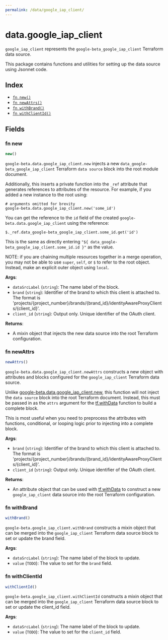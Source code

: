 ```yaml
---
permalink: /data/google_iap_client/
---
```


# data.google_iap_client

`google_iap_client` represents the `google-beta_google_iap_client` Terraform data source.



This package contains functions and utilities for setting up the data source using Jsonnet code.


## Index

* [`fn new()`](#fn-new)
* [`fn newAttrs()`](#fn-newattrs)
* [`fn withBrand()`](#fn-withbrand)
* [`fn withClientId()`](#fn-withclientid)

## Fields

### fn new

```ts
new()
```


`google-beta.data.google_iap_client.new` injects a new `data_google-beta_google_iap_client` Terraform `data source`
block into the root module document.

Additionally, this inserts a private function into the `_ref` attribute that generates references to attributes of the
resource. For example, if you added a new instance to the root using:

    # arguments omitted for brevity
    google-beta.data.google_iap_client.new('some_id')

You can get the reference to the `id` field of the created `google-beta.data.google_iap_client` using the reference:

    $._ref.data_google-beta_google_iap_client.some_id.get('id')

This is the same as directly entering `"${ data_google-beta_google_iap_client.some_id.id }"` as the value.

NOTE: if you are chaining multiple resources together in a merge operation, you may not be able to use `super`, `self`,
or `$` to refer to the root object. Instead, make an explicit outer object using `local`.

**Args**:
  - `dataSrcLabel` (`string`): The name label of the block.
  - `brand` (`string`): Identifier of the brand to which this client
is attached to. The format is
&#39;projects/{project_number}/brands/{brand_id}/identityAwareProxyClients/{client_id}&#39;.
  - `client_id` (`string`): Output only. Unique identifier of the OAuth client.

**Returns**:
- A mixin object that injects the new data source into the root Terraform configuration.


### fn newAttrs

```ts
newAttrs()
```


`google-beta.data.google_iap_client.newAttrs` constructs a new object with attributes and blocks configured for the `google_iap_client`
Terraform data source.

Unlike [google-beta.data.google_iap_client.new](#fn-googleiapclientnew), this function will not inject the `data source`
block into the root Terraform document. Instead, this must be passed in as the `attrs` argument for the
[tf.withData](https://github.com/tf-libsonnet/core/tree/main/docs#fn-withdata) function to build a complete block.

This is most useful when you need to preprocess the attributes with functions, conditional, or looping logic prior to
injecting into a complete block.

**Args**:
  - `brand` (`string`): Identifier of the brand to which this client
is attached to. The format is
&#39;projects/{project_number}/brands/{brand_id}/identityAwareProxyClients/{client_id}&#39;.
  - `client_id` (`string`): Output only. Unique identifier of the OAuth client.

**Returns**:
  - An attribute object that can be used with [tf.withData](https://github.com/tf-libsonnet/core/tree/main/docs#fn-withdata) to construct a new `google_iap_client` data source into the root Terraform configuration.


### fn withBrand

```ts
withBrand()
```

`google-beta.google_iap_client.withBrand` constructs a mixin object that can be merged into the `google_iap_client`
Terraform data source block to set or update the brand field.



**Args**:
  - `dataSrcLabel` (`string`): The name label of the block to update.
  - `value` (`TODO`): The value to set for the `brand` field.


### fn withClientId

```ts
withClientId()
```

`google-beta.google_iap_client.withClientId` constructs a mixin object that can be merged into the `google_iap_client`
Terraform data source block to set or update the client_id field.



**Args**:
  - `dataSrcLabel` (`string`): The name label of the block to update.
  - `value` (`TODO`): The value to set for the `client_id` field.
